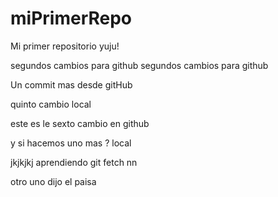 # miPrimerRepo
Mi primer repositorio yuju!

segundos cambios para github
segundos cambios para github

Un commit mas desde gitHub

quinto cambio local

este es le sexto cambio en github

y si hacemos uno mas  ? local 

jkjkjkj
aprendiendo git fetch nn

otro uno dijo el paisa